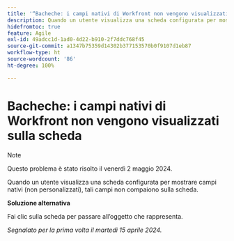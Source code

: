 ```yaml
---
title: '“Bacheche: i campi nativi di Workfront non vengono visualizzati sulla scheda”'
description: Quando un utente visualizza una scheda configurata per mostrare campi nativi (non personalizzati), tali campi non compaiono sulla scheda.
hidefromtoc: true
feature: Agile
exl-id: 49adcc1d-1ad0-4d22-b910-2f7ddc768f45
source-git-commit: a1347b75359d14302b377153570b0f9107d1eb87
workflow-type: ht
source-wordcount: '86'
ht-degree: 100%

---
```


# Bacheche: i campi nativi di Workfront non vengono visualizzati sulla scheda

>[!NOTE]
>
>Questo problema è stato risolto il venerdì 2 maggio 2024.

Quando un utente visualizza una scheda configurata per mostrare campi nativi (non personalizzati), tali campi non compaiono sulla scheda.

**Soluzione alternativa**

Fai clic sulla scheda per passare all’oggetto che rappresenta.

_Segnalato per la prima volta il martedì 15 aprile 2024._
